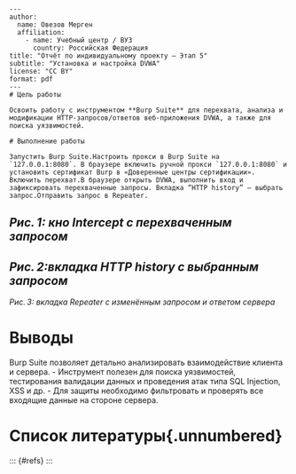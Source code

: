 ```
---
author:
  name: Овезов Мерген
  affiliation:
    - name: Учебный центр / ВУЗ
      country: Российская Федерация
title: "Отчёт по индивидуальному проекту — Этап 5"
subtitle: "Установка и настройка DVWA"
license: "CC BY"
format: pdf
---
# Цель работы

Освоить работу с инструментом **Burp Suite** для перехвата, анализа и модификации HTTP‑запросов/ответов веб‑приложения DVWA, а также для поиска уязвимостей.

# Выполнение работы

Запустить Burp Suite.Настроить прокси в Burp Suite на `127.0.0.1:8080`. В браузере включить ручной прокси `127.0.0.1:8080` и установить сертификат Burp в «Доверенные центры сертификации». Включить перехват.В браузере открыть DVWA, выполнить вход и зафиксировать перехваченные запросы. Вкладка “HTTP history” — выбрать запрос.Отправить запрос в Repeater.
```
_Рис. 1: кно Intercept с перехваченным запросом_
--- 
_Рис. 2:вкладка HTTP history с выбранным запросом_
---
_Рис. 3: вкладка Repeater с изменённым запросом и ответом сервера_


# Выводы

Burp Suite позволяет детально анализировать взаимодействие клиента и сервера.  - Инструмент полезен для поиска уязвимостей, тестирования валидации данных и проведения атак типа SQL Injection, XSS и др.  - Для защиты необходимо фильтровать и проверять все входящие данные на стороне сервера.

# Список литературы{.unnumbered}

::: {#refs}
:::
```
